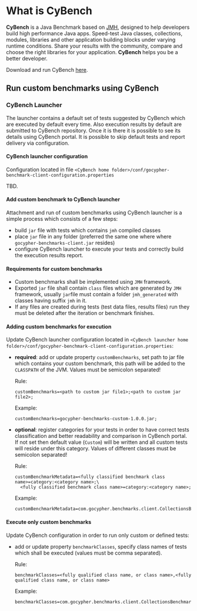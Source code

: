 # What is CyBench

**CyBench** is a Java Benchmark based on [JMH](https://openjdk.java.net/projects/code-tools/jmh/), designed to help developers build high performance Java apps. 
Speed-test Java classes, collections, modules, libraries and other application building blocks under varying runtime conditions. 
Share your results with the community, compare and choose the right libraries for your application. **CyBench** helps you be a better developer.

Download and run CyBench [here](https://www.gocypher.com/cybench/downloads).


## Run custom benchmarks using CyBench

### CyBench Launcher

The launcher contains  a default set of tests suggested by CyBench which are executed by default every time. Also execution results by default are submitted to CyBench repository. Once it is there it is possible to see its details using CyBench portal. 
It is possible to skip default tests and report delivery via configuration.

#### CyBench launcher configuration

Configuration located in file `<CyBench home folder>/conf/gocypher-benchmark-client-configuration.properties`

TBD.

#### Add custom benchmark to CyBench launcher

Attachment and run of custom  benchmarks using CyBench launcher is a simple process which consists of a few steps:
 * build  `jar` file with tests which contains `jmh` compiled classes
 * place `jar` file in any folder (preferred the same one where where `gocypher-benchmarks-client.jar` resides)
 * configure CyBench launcher to execute your tests and correctly build the execution results report.  


#### Requirements for custom benchmarks

* Custom benchmarks shall be implemented using `JMH` framework.
* Exported `jar` file shall contain `class` files which are generated by `JMH` framework, usually `jar`file must contain a folder `jmh_generated` with classes having suffix `jmh` in it.
* If any files are created during tests (test data files, results files) run they must be deleted after the iteration or benchmark finishes.

#### Adding custom benchmarks for execution

Update CyBench launcher configuration located in `<CyBench launcher home folder>/conf/gocypher-benchmark-client-configuration.properties`:


* __required__: add or update property `customBenchmarks`, set path to jar file which contains your custom benchmark, this path will be added to the `CLASSPATH` of the JVM. Values must be semicolon separated!  

    Rule:
    ```properties
    customBenchmarks=<path to custom jar file1>;<path to custom jar file2>;
    ```
    
    Example:
    ```properties
    customBenchmarks=gocypher-benchmarks-custom-1.0.0.jar;
    ```

* __optional__: register categories for your tests in order to have correct tests classification and better readability and comparison in CyBench portal. If not set then default value (`Custom`) will be written and all custom tests will reside under this category. Values of different classes must be semicolon separated!

    Rule:
    ```properties
    customBenchmarkMetadata=<fully classified benchmark class name>=category:<category name>;\
      <fully classified benchmark class name>=category:<category name>;
    ```
       
    Example:
    ```properties
    customBenchmarkMetadata=com.gocypher.benchmarks.client.CollectionsBenchmarks=category:Collections;
    ```
    
#### Execute only custom benchmarks

Update CyBench configuration in order to run only custom or defined tests:
* add or update property `benchmarkClasses`, specify class names of tests which shall be executed (values must be comma separated).
    
    Rule:
    ```properties
    benchmarkClasses=<fully qualified class name, or class name>,<fully qualified class name, or class name>
    ```
    Example:
    ```properties
    benchmarkClasses=com.gocypher.benchmarks.client.CollectionsBenchmarks,NumberBenchmarks
    ```

    